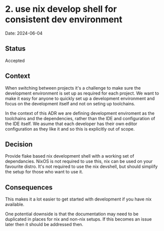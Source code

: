 # 2. use nix develop shell for consistent dev environment

Date: 2024-06-04

## Status

Accepted



## Context

When switching between projects it's a challenge to make sure the development
environment is set up as required for each project. We want to make it easy for
anyone to quickly set up a development environment and focus on the development
itself and not on seting up toolchains.

In the context of this ADR we are defining development enviroment as the
toolchains and the dependencies, rather than the IDE and configuration of the
IDE itself. We asume that each developer has their own editor configuration as
they like it and so this is explicitly out of scope.

## Decision

Provide flake based nix development shell with a working set of dependancies.
NixOS is not required to use this, nix can be used on your favourite distro.
It's not required to use the nix devshell, but should simplify the setup for
those who want to use it.

## Consequences

This makes it a lot easier to get started with development if you have nix
available.

One potential downside is that the documentation may need to be duplicated in
places for nix and non-nix setups. If this becomes an issue later then it should
be addressed then.
